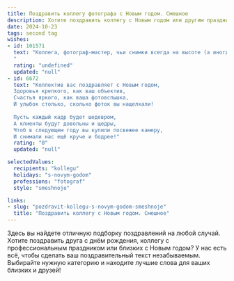 ```yaml
---
title: Поздравить коллегу фотографа с Новым годом. Смешное
description: Хотите поздравить коллегу с Новым годом или другим праздником? Наш ИИ создаст незабываемое поздравление, а вы обязательно выделитесь среди других.  
date: 2024-10-23
tags: second tag
wishes:
- id: 101571
  text: "Коллега, фотограф-мастер, чьи снимки всегда на высоте (а иногда и выше!), поздравляю с Новым годом! Желаю, чтобы в новом году твой объектив запечатлел только самые яркие моменты, а фотоаппарат никогда не разряжался в самый неподходящий момент (например, во время съемки снеговика-шедевра)! Пусть твой заработок будет больше мегапикселей в твоей камере, а вдохновение бьет ключом, как шампанское в ночь с 31 декабря на 1 января! С Новым годом!
  "
  rating: "undefined"
  updated: "null"
- id: 6672
  text: "Коллектив вас поздравляет с Новым годом,
  Здоровья крепкого, как ваш объектив,
  Счастья яркого, как ваша фотовспышка,
  И улыбок столько, сколько фоток вы нащелкали!
  
  Пусть каждый кадр будет шедевром,
  А клиенты будут довольны и щедры,
  Чтоб в следующем году вы купили посвежее камеру,
  И снимали нас ещё круче и бодрее!"
  rating: "0"
  updated: "null"

selectedValues:
  recipients: "kollegu"
  holidays: "s-novym-godom"
  professions: "fotograf"
  style: "smeshnoje"

links:
- slug: "pozdravit-kollegu-s-novym-godom-smeshnoje"
  title: "Поздравить коллегу с Новым годом. Смешное"
---
```


Здесь вы найдете отличную подборку поздравлений на любой случай. 
Хотите поздравить друга с днём рождения, коллегу с профессиональным праздником или близких с Новым годом? У нас есть всё, чтобы сделать ваш поздравительный текст незабываемым. Выбирайте нужную категорию и находите лучшие слова для ваших близких и друзей!
